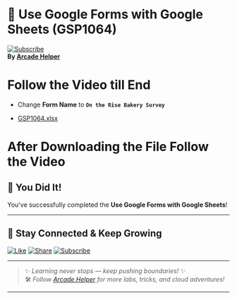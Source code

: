 
# 🚀 Use Google Forms with Google Sheets (GSP1064)  
[![Subscribe](https://img.shields.io/badge/Subscribe-YouTube-red?style=for-the-badge&logo=youtube)](https://www.youtube.com/@ArcadeHelper1418)  
**By [Arcade Helper](https://www.youtube.com/@ArcadeHelper1418)**

# Follow the Video till End

* Change **Form Name** to **`On the Rise Bakery Survey`**

* [GSP1064.xlsx](https://github.com/Arcade-helper/Solutions/blob/main/Use%20Google%20Forms%20with%20Google%20Sheets/GSP1064.xlsx)

# After Downloading the File Follow the Video

## 🎉 You Did It!  
You've successfully completed the **Use Google Forms with Google Sheets**!

---

## 🌟 Stay Connected & Keep Growing

[![Like](https://img.shields.io/badge/Like-❤️-pink?style=for-the-badge)](https://www.youtube.com/@ArcadeHelper1418) 
[![Share](https://img.shields.io/badge/Share-🔁-blue?style=for-the-badge)](https://www.youtube.com/@ArcadeHelper1418) 
[![Subscribe](https://img.shields.io/badge/Subscribe-🔔-red?style=for-the-badge)](https://www.youtube.com/@ArcadeHelper1418)

---

> ✨ *Learning never stops — keep pushing boundaries!* ✨  
> 🛠️ *Follow [Arcade Helper](https://www.youtube.com/@ArcadeHelper1418) for more labs, tricks, and cloud adventures!*

---
